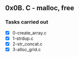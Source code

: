 ## 0x0B. C - malloc, free
### Tasks carried out
- [x] 0-create_array.c
- [x] 1-strdup.c
- [x] 2-str_concat.c
- [x] 3-alloc_grid.c
